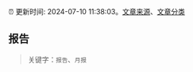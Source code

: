 :alarm_clock: 更新时间: 2024-07-10 11:38:03。[文章来源](/README.md)、[文章分类](/TAGS.md)

## 报告


> 关键字：`报告`、`月报`



